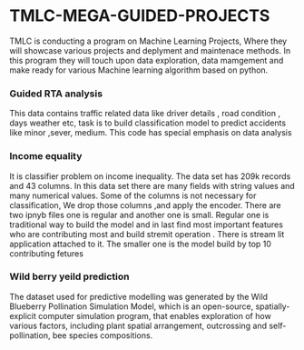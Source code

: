 # TMLC-MEGA-GUIDED-PROJECTS
TMLC is conducting a program on Machine Learning Projects, Where they will showcase various projects and deplyment and maintenace methods.
In this program they will touch upon data exploration, data mamgement and make ready for various  Machine learning algorithm based on python.

### Guided RTA analysis
This data contains traffic related data like driver details , road condition , days weather etc, task is to build classification model to predict 
accidents like minor ,sever, medium. This code has special emphasis on  data analysis


### Income equality 
It is classifier problem on income inequality. The data set has 209k records and 43 columns. In this data set there are many fields with string values and many numerical values.
Some of the columns is not necessary for classification, We drop those columns ,and apply the encoder.  There are two ipnyb files one is regular and another one is small. Regular 
one is traditional way to build the model and in last find most important features who are contributing most and build stremit operation . There is stream lit application attached 
to it. The smaller one is the model build by top 10 contributing fetures

### Wild berry yeild prediction

The dataset used for predictive modelling was generated by the Wild Blueberry Pollination Simulation Model, which is an open-source, spatially-explicit computer simulation program, that enables exploration of how various factors, including plant spatial arrangement, outcrossing and self-pollination, bee species compositions. 
